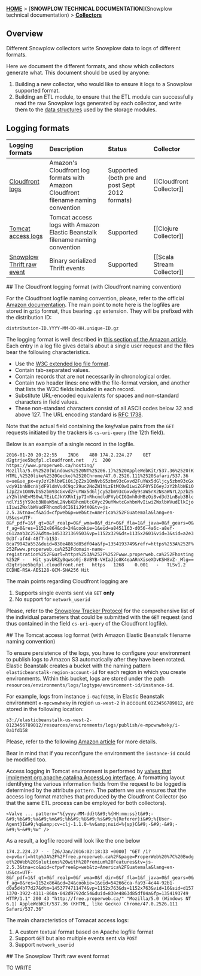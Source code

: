 [**HOME**](Home) > [**SNOWPLOW TECHNICAL DOCUMENTATION**](Snowplow technical documentation) > [**Collectors**](collectors)

## Overview

Different Snowplow collectors write Snowplow data to logs of different formats.

Here we document the different formats, and show which collectors generate what. This document should be used by anyone:

1. Building a new collector, who would like to ensure it logs to a Snowplow supported format.
2. Building an ETL module, to ensure that the ETL module can successfully read the raw Snowplow logs generated by each collector, and write them to the [data structures](canonical-data-structure) used by the storage modules.

## Logging formats

| **Logging formats**                   | **Description**                                 | **Status** | **Collector** |
|:--------------------------------------|:------------------------------------------------|:-----------|:--------------|
| [Cloudfront logs](#cloudfront)        | Amazon's Cloudfront log formats with Amazon Cloudfront filename naming convention | Supported (both pre and post Sept 2012 formats) | [[Cloudfront Collector]] |
| [Tomcat access logs](#tomcat)         | Tomcat access logs with Amazon Elastic Beanstalk filename naming convention | Supported | [[Clojure Collector]] |
| [Snowplow Thrift raw event](#thrift) | Binary serialized Thrift events | Supported | [[Scala Stream Collector]] |

<a name="cloudfront" />
## The Cloudfront logging format (with Cloudfront naming convention)

For the Cloudfront logfile naming convention, please, refer to the official [Amazon documentation](http://docs.aws.amazon.com/AmazonCloudFront/latest/DeveloperGuide/AccessLogs.html#AccessLogsFileNaming). The main point to note here is the logfiles are stored in `gzip` format, thus bearing `.gz` extension. They will be prefixed with the distribution ID:
 
`distribution-ID.YYYY-MM-DD-HH.unique-ID.gz`

The logging format is well described in [this section of the Amazon article](http://docs.aws.amazon.com/AmazonCloudFront/latest/DeveloperGuide/AccessLogs.html#BasicDistributionFileFormat). Each entry in a log file gives details about a single user request and the files bear the following characteristics.

* Use the [W3C extended log file format](http://www.w3.org/TR/WD-logfile.html).
* Contain tab-separated values.
* Contain records that are not necessarily in chronological order.
* Contain two header lines: one with the file-format version, and another that lists the W3C fields included in each record.
* Substitute URL-encoded equivalents for spaces and non-standard characters in field values.
* These non-standard characters consist of all ASCII codes below 32 and above 127. The URL encoding standard is [RFC 1738](http://www.ietf.org/rfc/rfc1738.txt).

Note that the actual field containing the key/value pairs from the `GET` requests initiated by the trackers is `cs-uri-query` (the 12th field).

Below is an example of a single record in the logfile.

`2016-01-20	20:22:55	IND6	480	174.2.224.27	GET	d2gtrjee5bqfpl.cloudfront.net	/i	200	https://www.properweb.ca/hosting/	Mozilla/5.0%2520(Windows%2520NT%25206.1)%2520AppleWebKit/537.36%2520(KHTML,%2520like%2520Gecko)%2520Chrome/47.0.2526.111%2520Safari/537.36	e=ue&ue_px=eyJzY2hlbWEiOiJpZ2x1OmNvbS5zbm93cGxvd2FuYWx5dGljcy5zbm93cGxvdy91bnN0cnVjdF9ldmVudC9qc29uc2NoZW1hLzEtMC0wIiwiZGF0YSI6eyJzY2hlbWEiOiJpZ2x1OmNvbS5zbm93cGxvd2FuYWx5dGljcy5zbm93cGxvdy9saW5rX2NsaWNrL2pzb25zY2hlbWEvMS0wLTEiLCJkYXRhIjp7InRhcmdldFVybCI6Imh0dHBzOi8vd3d3LnByb3BlcndlYi5jYS9ob3N0aW5nL2NvbXBhcmUtcGVyc29uYWwtcGxhbnMvIiwiZWxlbWVudElkIjoiIiwiZWxlbWVudFRhcmdldCI6IiJ9fX0&tv=js-2.5.3&tna=cf&aid=cfpweb&p=web&tz=America%252FGuatemala&lang=en-US&cs=UTF-8&f_pdf=1&f_qt=0&f_realp=0&f_wma=0&f_dir=0&f_fla=1&f_java=0&f_gears=0&f_ag=0&res=1152x864&cd=24&cookie=1&eid=a8451163-d056-4a6c-a8ef-c612aab3c252&dtm=1453321369503&vp=1152x329&ds=1135x2601&vid=3&sid=a2e39d3f-af4d-48f7-b153-8ca79942a552&duid=830e4863d85df04a&fp=1354193749&refr=https%253A%252F%252Fwww.properweb.ca%252Fdomain-name-registration%252F&url=https%253A%252F%252Fwww.properweb.ca%252Fhosting%252F	-	Hit	yavbRZy0qwso0j-8VBYB-VHIaJjo8K4eaARnXiseXDvKSH8vZ-_Mlg==	d2gtrjee5bqfpl.cloudfront.net	https	1268	0.001	-	TLSv1.2	ECDHE-RSA-AES128-GCM-SHA256	Hit`

The main points regarding Cloudfront logging are

1. Supports single events sent via `GET` **only**
2. No support for `network_userid`

Please, refer to the [Snowplow Tracker Protocol](snowplow-tracker-protocol) for the comprehensive list of the individual parameters that could be submitted with the `GET` request (and thus contained in the field `cs-uri-query` of the Cloudfront logfile).

<a name="tomcat" />
## The Tomcat access log format (with Amazon Elastic Beanstalk filename naming convention)

To ensure persistence of the logs, you have to configure your environment to publish logs to Amazon S3 automatically after they have been rotated. Elastic Beanstalk creates a bucket with the naming pattern `elasticbeanstalk-region-account-id` for each region in which you create environments. Within this bucket, logs are stored under the path `resources/environments/logs/logtype/environment-id/instance-id`.

For example, logs from instance `i-0a1fd158`, in Elastic Beanstalk environment `e-mpcwnwheky` in region `us-west-2` in account `0123456789012`, are stored in the following location:

`s3://elasticbeanstalk-us-west-2-0123456789012/resources/environments/logs/publish/e-mpcwnwheky/i-0a1fd158`

Please, refer to the following [Amazon article](http://docs.aws.amazon.com/elasticbeanstalk/latest/dg/using-features.logging.html) for more details.

Bear in mind that if you reconfigure the environment the `instance-id` could be modified too.

Access logging in Tomcat environment is performed by [valves that implement org.apache.catalina.AccessLog interface](https://tomcat.apache.org/tomcat-8.0-doc/config/valve.html#Access_Log_Valve). A formatting layout identifying the various information fields from the request to be logged is determined by the attribute `pattern`. The pattern we use ensures that the access log format matches that produced by the Cloudfront Collector (so that the same ETL process can be employed for both collectors).

`<Valve ... pattern="%{yyyy-MM-dd}t&#9;%{HH:mm:ss}t&#9;-&#9;%b&#9;%a&#9;%m&#9;%h&#9;%U&#9;%s&#9;%{Referer}i&#9;%{User-Agent}I&#9;%q&amp;cv=clj-1.1.0-%v&amp;nuid=%{sp}C&#9;-&#9;-&#9;-&#9;%~&#9;%w" />`

As a result, a logfile record will look like the one below

`174.2.224.27 - - [26/Jan/2016:02:18:33 +0000] "GET /i?e=pv&url=http%3A%2F%2Ffree.properweb.ca%2F&page=ProperWeb%20%7C%20Budget%20Web%20Solutions%20with%20Premium%20Features&tv=js-2.5.3&tna=cc&aid=cfpwfree&p=web&tz=America%2FGuatemala&lang=en-US&cs=UTF-8&f_pdf=1&f_qt=0&f_realp=0&f_wma=0&f_dir=0&f_fla=1&f_java=0&f_gears=0&f_ag=0&res=1152x864&cd=24&cookie=1&eid=54266cca-fa93-4c44-92b1-d0a5d4b77d27&dtm=1453774711474&vp=1152x763&ds=1152x763&vid=10&sid=d1571370-3922-4111-860a-042d9792dc54&duid=830e4863d85df04a&fp=1354193749 HTTP/1.1" 200 43 "http://free.properweb.ca/" "Mozilla/5.0 (Windows NT 6.1) AppleWebKit/537.36 (KHTML, like Gecko) Chrome/47.0.2526.111 Safari/537.36"`

The main characteristics of Tomacat access logs:

1. A custom textual format based on Apache logfile format
2. Support `GET` but also multiple events sent via `POST`
3. Support `network_userid`

<a name="thrift" />
## The Snowplow Thrift raw event format

TO WRITE
